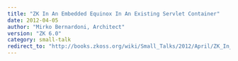 ```yaml
---
title: "ZK In An Embedded Equinox In An Existing Servlet Container"
date: 2012-04-05
author: "Mirko Bernardoni, Architect"
version: "ZK 6.0"
category: small-talk
redirect_to: "http://books.zkoss.org/wiki/Small_Talks/2012/April/ZK_In_An_Embedded_Equinox_In_An_Existing_Servlet_Container"
---
```

